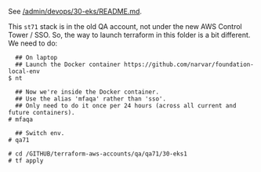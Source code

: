 See [/admin/devops/30-eks/README.md](https://github.com/narvar/terraform-aws-accounts/tree/main/admin/devops/30-eks1/README.md).

This `st71` stack is in the old QA account, not under the new AWS Control Tower / SSO. So, the way to launch terraform in this folder is a bit different. We need to do:

```console
  ## On laptop
  ## Launch the Docker container https://github.com/narvar/foundation-local-env
$ nt

  ## Now we're inside the Docker container.
  ## Use the alias 'mfaqa' rather than 'sso'.
  ## Only need to do it once per 24 hours (across all current and future containers).
# mfaqa

  ## Switch env.
# qa71

# cd /GITHUB/terraform-aws-accounts/qa/qa71/30-eks1
# tf apply
```
